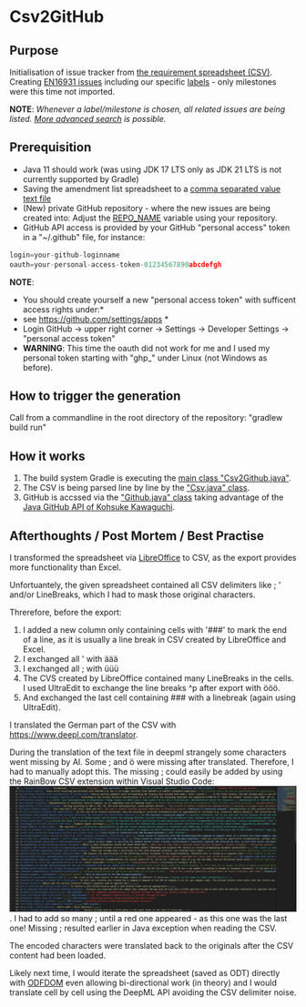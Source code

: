 # Csv2GitHub

## Purpose

Initialisation of issue tracker from [the requirement spreadsheet (CSV)](../../../../../../test/resources/issues/20230719_Complex_Business_Cases_EN_withHeaderRow.csv). Creating [EN16931 issues](https://github.com/svanteschubert/complex-business-cases/issues) including our specific [labels](https://github.com/svanteschubert/complex-business-cases/labels) - only milestones were this time not imported.

**NOTE**: *Whenever a label/milestone is chosen, all related issues are being listed. [More advanced search](https://help.github.com/en/github/searching-for-information-on-github/searching-issues-and-pull-requests#search-by-label) is possible.*

## Prerequisition

* Java 11 should work
(was using JDK 17 LTS only as JDK 21 LTS is not currently supported by Gradle)
* Saving the amendment list spreadsheet to a [comma separated value text file](https://github.com/svanteschubert/complex-business-cases/blob/master/src/test/resources/issues/EN%2016931%20amendment%20topics%20list.csv)
* (New) private GitHub repository - where the new issues are being created into:
    Adjust the [REPO_NAME](https://github.com/svanteschubert/complex-business-cases/blob/main/src/main/java/org/cen/tc434/issues/Github.java#L33) variable using your repository.
* GitHub API access is provided by your GitHub "personal access" token in a "~/.github" file, for instance:

```javascript
login=your-github-loginname
oauth=your-personal-access-token-01234567890abcdefgh
```

**NOTE**: 

* You should create yourself a new "personal access token" with sufficent access rights under:*
* see https://github.com/settings/apps *
* Login GitHub -> upper right corner -> Settings -> Developer Settings -> "personal access token"
* **WARNING**: This time the oauth did not work for me and I used my personal token starting with "ghp_" under Linux (not Windows as before).

## How to trigger the generation

Call from a commandline in the root directory of the repository: "gradlew build run"

## How it works

1. The build system Gradle is executing the [main class "Csv2Github.java"](https://github.com/svanteschubert/complex-business-cases/blob/master/src/main/java/org/cen/tc434/issues/Csv2Github.java).
2. The CSV is being parsed line by line by the ["Csv.java" class](https://github.com/svanteschubert/complex-business-cases/blob/master/src/main/java/org/cen/tc434/issues/Csv.java).
3. GitHub is accssed via the ["Github.java" class](https://github.com/svanteschubert/complex-business-cases/blob/master/src/main/java/org/cen/tc434/issues/Github.java) taking advantage of the [Java GitHub API of Kohsuke Kawaguchi](https://github-api.kohsuke.org/).

## Afterthoughts / Post Mortem / Best Practise

I transformed the spreadsheet via [LibreOffice](https://www.libreoffice.org/) to CSV, as the export provides more functionality than Excel.

Unfortuantely, the given spreadsheet contained all CSV delimiters like ; ' and/or LineBreaks, which I had to mask those original characters.

Threrefore, before the export:

1. I added a new column only containing cells with '###' to mark the end of a line, as it is usually a line break in CSV created by LibreOffice and Excel.
2. I exchanged all ' with äää
3. I exchanged all ; with üüü
4. The CVS created by LibreOffice contained many LineBreaks in the cells. I used UltraEdit to exchange the line breaks ^p after export with ööö.
5. And exchanged the last cell containing ### with a linebreak (again using UltraEdit).

I translated the German part of the CSV with https://www.deepl.com/translator.

During the translation of the text file in deepml strangely some characters went missing by AI. Some ; and ö were missing after translated. Therefore, I had to manually adopt this.
The missing ; could easily be added by using the RainBow CSV extension within Visual Studio Code:
![RainBow CSV extension within Visual Studio Code](../../../../../../test/resources/VisualStudioCode_RainBowCSV_Extension.png).
I had to add so many ; until a red one appeared - as this one was the last one!
Missing ; resulted earlier in Java exception when reading the CSV.

The encoded characters were translated back to the originals after the CSV content had been loaded.

Likely next time, I would iterate the spreadsheet (saved as ODT) directly with [ODFDOM](https://odftoolkit.org/odfdom/index.html) even allowing bi-directional work (in theory) and I would translate cell by cell using the DeepML API avoiding the CSV delimiter noise.
